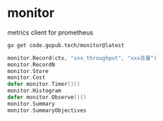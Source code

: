 # monitor
metrics client for prometheus

```bash
go get code.gopub.tech/monitor@latest
```

```go
monitor.Record(ctx, "xxx_throughput", "xxx总量")
monitor.RecordN
monitor.Store
monitor.Cost
defer monitor.Timer()()
monitor.Histogram
defer monitor.Observe()()
monitor.Summary
monitor.SummaryObjectives
```
